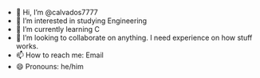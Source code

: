 - 👋 Hi, I’m @calvados7777
- 👀 I’m interested in studying Engineering
- 🌱 I’m currently learning C
- 💞️ I’m looking to collaborate on anything. I need experience on how stuff works.
- 📫 How to reach me: Email
- 😄 Pronouns: he/him

<!---
calvados7777/calvados7777 is a ✨ special ✨ repository because its `README.md` (this file) appears on your GitHub profile.
You can click the Preview link to take a look at your changes.
--->
